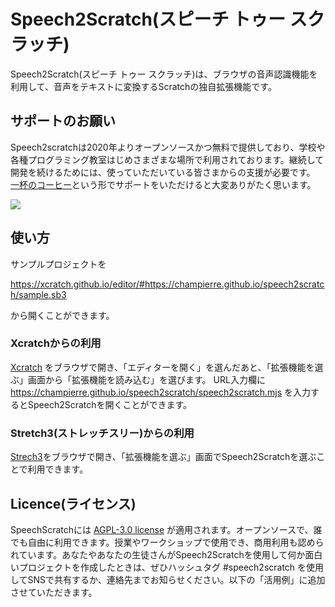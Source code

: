 # Speech2Scratch(スピーチ トゥー スクラッチ)

Speech2Scratch(スピーチ トゥー スクラッチ)は、ブラウザの音声認識機能を利用して、音声をテキストに変換するScratchの独自拡張機能です。

## サポートのお願い

Speech2scratchは2020年よりオープンソースかつ無料で提供しており、学校や各種プログラミング教室はじめさまざまな場所で利用されております。継続して開発を続けるためには、使っていただいている皆さまからの支援が必要です。<br />
[一杯のコーヒー](https://www.buymeacoffee.com/champierre)という形でサポートをいただけると大変ありがたく思います。

<a href="https://www.buymeacoffee.com/champierre"><img src="https://user-images.githubusercontent.com/10215/215533679-bb41b1a2-ba42-4eb6-9f9a-6d0bd67f3aaa.png"></a>

## 使い方

サンプルプロジェクトを

https://xcratch.github.io/editor/#https://champierre.github.io/speech2scratch/sample.sb3

から開くことができます。

### Xcratchからの利用

[Xcratch](https://xcratch.github.io/) をブラウザで開き、「エディターを開く」を選んだあと、「拡張機能を選ぶ」画面から「拡張機能を読み込む」を選びます。
URL入力欄に https://champierre.github.io/speech2scratch/speech2scratch.mjs を入力するとSpeech2Scratchを開くことができます。

### Stretch3(ストレッチスリー)からの利用

[Strech3](https://stretch3.github.io/)をブラウザで開き、「拡張機能を選ぶ」画面でSpeech2Scratchを選ぶことで利用できます。

## Licence(ライセンス)

SpeechScratchには [AGPL-3.0 license](./LICENSE) が適用されます。オープンソースで、誰でも自由に利用できます。授業やワークショップで使用でき、商用利用も認められています。あなたやあなたの生徒さんがSpeech2Scratchを使用して何か面白いプロジェクトを作成したときは、ぜひハッシュタグ #speech2scratch を使用してSNSで共有するか、連絡先までお知らせください。以下の「活用例」に追加させていただきます。

